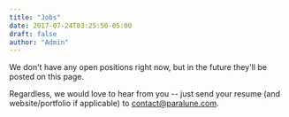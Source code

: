 ```yaml
---
title: "Jobs"
date: 2017-07-24T03:25:50-05:00
draft: false
author: "Admin"
---
```


We don't have any open positions right now, but in the future they'll be posted on this page.

Regardless, we would love to hear from you -- just send your resume (and website/portfolio if applicable) to [contact@paralune.com](mailto:contact@paralune.com).